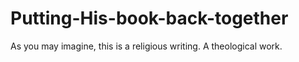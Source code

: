 # Putting-His-book-back-together
As you may imagine, this is a religious writing. A theological work.
